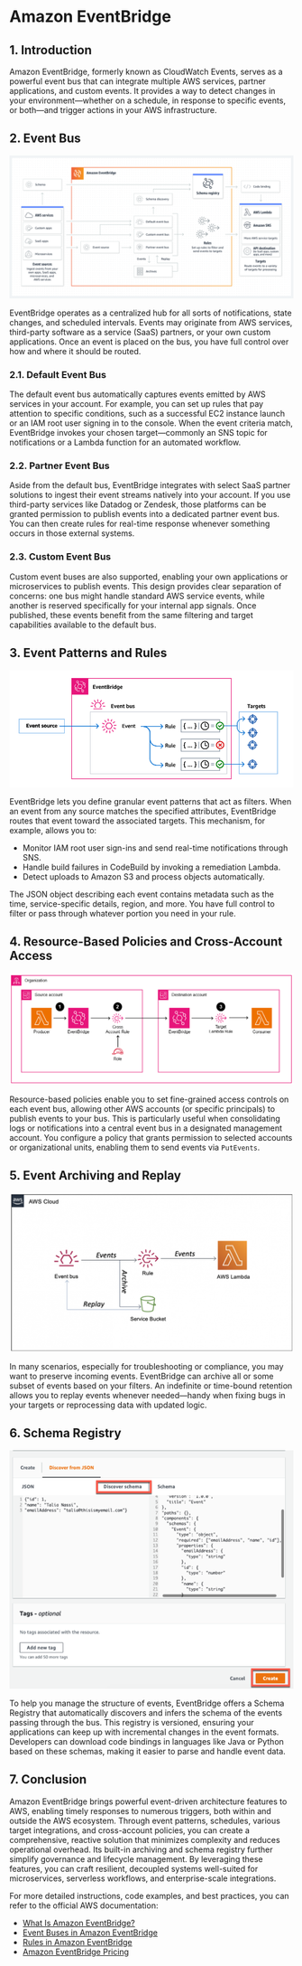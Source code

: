 # Amazon EventBridge

## 1. Introduction
Amazon EventBridge, formerly known as CloudWatch Events, serves as a powerful event bus that can integrate multiple AWS services, partner applications, and custom events. It provides a way to detect changes in your environment—whether on a schedule, in response to specific events, or both—and trigger actions in your AWS infrastructure. 

## 2. Event Bus

![eventbridge](../_assets/eventbridge.png)

EventBridge operates as a centralized hub for all sorts of notifications, state changes, and scheduled intervals. Events may originate from AWS services, third-party software as a service (SaaS) partners, or your own custom applications. Once an event is placed on the bus, you have full control over how and where it should be routed.

### 2.1. Default Event Bus
The default event bus automatically captures events emitted by AWS services in your account. For example, you can set up rules that pay attention to specific conditions, such as a successful EC2 instance launch or an IAM root user signing in to the console. When the event criteria match, EventBridge invokes your chosen target—commonly an SNS topic for notifications or a Lambda function for an automated workflow.

### 2.2. Partner Event Bus
Aside from the default bus, EventBridge integrates with select SaaS partner solutions to ingest their event streams natively into your account. If you use third-party services like Datadog or Zendesk, those platforms can be granted permission to publish events into a dedicated partner event bus. You can then create rules for real-time response whenever something occurs in those external systems.

### 2.3. Custom Event Bus
Custom event buses are also supported, enabling your own applications or microservices to publish events. This design provides clear separation of concerns: one bus might handle standard AWS service events, while another is reserved specifically for your internal app signals. Once published, these events benefit from the same filtering and target capabilities available to the default bus.
## 3. Event Patterns and Rules

![eventbridge-rule](../_assets/eventbridge-rule.png)

EventBridge lets you define granular event patterns that act as filters. When an event from any source matches the specified attributes, EventBridge routes that event toward the associated targets. This mechanism, for example, allows you to:

- Monitor IAM root user sign-ins and send real-time notifications through SNS.
- Handle build failures in CodeBuild by invoking a remediation Lambda.
- Detect uploads to Amazon S3 and process objects automatically.

The JSON object describing each event contains metadata such as the time, service-specific details, region, and more. You have full control to filter or pass through whatever portion you need in your rule.

## 4. Resource-Based Policies and Cross-Account Access

![eventbridge-cross-account](../_assets/eventbridge-cross-account.png)

Resource-based policies enable you to set fine-grained access controls on each event bus, allowing other AWS accounts (or specific principals) to publish events to your bus. This is particularly useful when consolidating logs or notifications into a central event bus in a designated management account. You configure a policy that grants permission to selected accounts or organizational units, enabling them to send events via `PutEvents`.

## 5. Event Archiving and Replay
![eventbridge-archive-replay](../_assets/eventbridge-archive-replay.png)

In many scenarios, especially for troubleshooting or compliance, you may want to preserve incoming events. EventBridge can archive all or some subset of events based on your filters. An indefinite or time-bound retention allows you to replay events whenever needed—handy when fixing bugs in your targets or reprocessing data with updated logic.

## 6. Schema Registry

![eventbridge-schema-reg](../_assets/eventbridge-schema-reg.png)

To help you manage the structure of events, EventBridge offers a Schema Registry that automatically discovers and infers the schema of the events passing through the bus. This registry is versioned, ensuring your applications can keep up with incremental changes in the event formats. Developers can download code bindings in languages like Java or Python based on these schemas, making it easier to parse and handle event data.

## 7. Conclusion

Amazon EventBridge brings powerful event-driven architecture features to AWS, enabling timely responses to numerous triggers, both within and outside the AWS ecosystem. Through event patterns, schedules, various target integrations, and cross-account policies, you can create a comprehensive, reactive solution that minimizes complexity and reduces operational overhead. Its built-in archiving and schema registry further simplify governance and lifecycle management. By leveraging these features, you can craft resilient, decoupled systems well-suited for microservices, serverless workflows, and enterprise-scale integrations.

For more detailed instructions, code examples, and best practices, you can refer to the official AWS documentation:

- [What Is Amazon EventBridge?](https://docs.aws.amazon.com/eventbridge/latest/userguide/what-is-amazon-eventbridge.html)
- [Event Buses in Amazon EventBridge](https://docs.aws.amazon.com/eventbridge/latest/userguide/eb-event-bus.html)
- [Rules in Amazon EventBridge](https://docs.aws.amazon.com/eventbridge/latest/userguide/eb-rules.html)
- [Amazon EventBridge Pricing](https://aws.amazon.com/eventbridge/pricing/)
